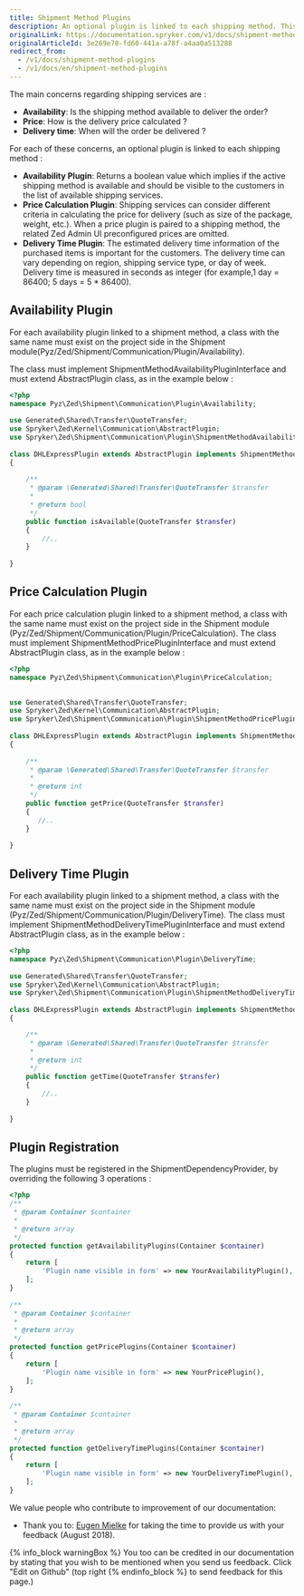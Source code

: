 ```yaml
---
title: Shipment Method Plugins
description: An optional plugin is linked to each shipping method. This topic provides an overview of the Availability, Price Calculation, and Delivery Time plugins.
originalLink: https://documentation.spryker.com/v1/docs/shipment-method-plugins
originalArticleId: 3e269e78-fd60-441a-a78f-a4aa0a513288
redirect_from:
  - /v1/docs/shipment-method-plugins
  - /v1/docs/en/shipment-method-plugins
---
```


The main concerns regarding shipping services are :

* **Availability**: Is the shipping method available to deliver the order?
* **Price**: How is the delivery price calculated ?
* **Delivery time**: When will the order be delivered ?

For each of these concerns, an optional plugin is linked to each shipping method :

* **Availability Plugin**: Returns a boolean value which implies if the active shipping method is available and should be visible to the customers in the list of available shipping services.
* **Price Calculation Plugin**: Shipping services can consider different criteria in calculating the price for delivery (such as size of the package, weight, etc.). When a price plugin is paired to a shipping method, the related Zed Admin UI preconfigured prices are omitted.
* **Delivery Time Plugin**: The estimated delivery time information of the purchased items is important for the customers. The delivery time can vary depending on region, shipping service type, or day of week. Delivery time is measured in seconds as integer (for example,1 day = 86400; 5 days = 5 * 86400).

## Availability Plugin

For each availability plugin linked to a shipment method, a class with the same name must exist on the project side in the Shipment module(Pyz/Zed/Shipment/Communication/Plugin/Availability).

The class must implement ShipmentMethodAvailabilityPluginInterface and must extend AbstractPlugin class, as in the example below :

```php
<?php
namespace Pyz\Zed\Shipment\Communication\Plugin\Availability;
 
use Generated\Shared\Transfer\QuoteTransfer;
use Spryker\Zed\Kernel\Communication\AbstractPlugin;
use Spryker\Zed\Shipment\Communication\Plugin\ShipmentMethodAvailabilityPluginInterface;
 
class DHLExpressPlugin extends AbstractPlugin implements ShipmentMethodAvailabilityPluginInterface
{
 
    /**
     * @param \Generated\Shared\Transfer\QuoteTransfer $transfer
     *
     * @return bool
     */
    public function isAvailable(QuoteTransfer $transfer)
    {
        //..
    }
 
}
```

## Price Calculation Plugin

For each price calculation plugin linked to a shipment method, a class with the same name must exist on the project side in the Shipment module (Pyz/Zed/Shipment/Communication/Plugin/PriceCalculation). The class must implement ShipmentMethodPricePluginInterface and must extend AbstractPlugin class, as in the example below :

```php
<?php
namespace Pyz\Zed\Shipment\Communication\Plugin\PriceCalculation;
 

use Generated\Shared\Transfer\QuoteTransfer;
use Spryker\Zed\Kernel\Communication\AbstractPlugin;
use Spryker\Zed\Shipment\Communication\Plugin\ShipmentMethodPricePluginInterface;
 
class DHLExpressPlugin extends AbstractPlugin implements ShipmentMethodPricePluginInterface
{
 
    /**
     * @param \Generated\Shared\Transfer\QuoteTransfer $transfer
     *
     * @return int
     */
    public function getPrice(QuoteTransfer $transfer)
    {
       //..
    }
 
}
```

## Delivery Time Plugin

For each availability plugin linked to a shipment method, a class with the same name must exist on the project side in the Shipment module (Pyz/Zed/Shipment/Communication/Plugin/DeliveryTime). The class must implement ShipmentMethodDeliveryTimePluginInterface and must extend AbstractPlugin class, as in the example below :

```php
<?php
namespace Pyz\Zed\Shipment\Communication\Plugin\DeliveryTime;
 
use Generated\Shared\Transfer\QuoteTransfer;
use Spryker\Zed\Kernel\Communication\AbstractPlugin;
use Spryker\Zed\Shipment\Communication\Plugin\ShipmentMethodDeliveryTimePluginInterface;
 
class DHLExpressPlugin extends AbstractPlugin implements ShipmentMethodDeliveryTimePluginInterface
{

    /**
     * @param \Generated\Shared\Transfer\QuoteTransfer $transfer
     *
     * @return int
     */
    public function getTime(QuoteTransfer $transfer)
    {
        //..
    }
 
}
```

## Plugin Registration

The plugins must be registered in the ShipmentDependencyProvider, by overriding the following 3 operations :

```php
<?php
/**
 * @param Container $container
 *
 * @return array
 */
protected function getAvailabilityPlugins(Container $container)
{
    return [
        'Plugin name visible in form' => new YourAvailabilityPlugin(),
    ];
}
 
/**
 * @param Container $container
 *
 * @return array
 */
protected function getPricePlugins(Container $container)
{
    return [
        'Plugin name visible in form' => new YourPricePlugin(),
    ];
}
 
/**
 * @param Container $container
 *
 * @return array
 */
protected function getDeliveryTimePlugins(Container $container)
{
    return [
        'Plugin name visible in form' => new YourDeliveryTimePlugin(),
    ];
}
```

We value people who contribute to improvement of our documentation:

* Thank you to: [Eugen Mielke](https://github.com/eug3n) for taking the time to provide us with your feedback (August 2018).

{% info_block warningBox %}
You too can be credited in our documentation by stating that you wish to be mentioned when you send us feedback. Click "Edit on Github" (top right
{% endinfo_block %} to send feedback for this page.)

<!-- Last review date: Oct 27, 2017 -- by Karoly Gerner -->
